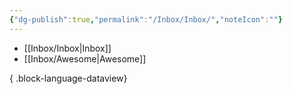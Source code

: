 ```yaml
---
{"dg-publish":true,"permalink":"/Inbox/Inbox/","noteIcon":""}
---
```


- [[Inbox/Inbox\|Inbox]]
- [[Inbox/Awesome\|Awesome]]

{ .block-language-dataview}